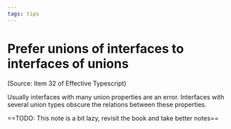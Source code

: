 ```yaml
---
tags: tips
---
```


# Prefer unions of interfaces to interfaces of unions
(Source: Item 32 of Effective Typescript)

Usually interfaces with many union properties are an error. Interfaces with several union types obscure the relations between these properties.

==TODO: This note is a bit lazy, revisit the book and take better notes==
